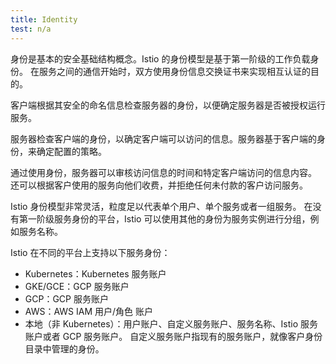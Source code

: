 ```yaml
---
title: Identity
test: n/a
---
```


身份是基本的安全基础结构概念。Istio 的身份模型是基于第一阶级的工作负载身份。
在服务之间的通信开始时，双方使用身份信息交换证书来实现相互认证的目的。

客户端根据其安全的命名信息检查服务器的身份，以便确定服务器是否被授权运行服务。

服务器检查客户端的身份，以确定客户端可以访问的信息。服务器基于客户端的身份，来确定配置的策略。

通过使用身份，服务器可以审核访问信息的时间和特定客户端访问的信息内容。
还可以根据客户使用的服务向他们收费，并拒绝任何未付款的客户访问服务。

Istio 身份模型非常灵活，粒度足以代表单个用户、单个服务或者一组服务。
在没有第一阶级服务身份的平台，Istio 可以使用其他的身份为服务实例进行分组，例如服务名称。

Istio 在不同的平台上支持以下服务身份：

- Kubernetes：Kubernetes 服务账户
- GKE/GCE：GCP 服务账户
- GCP：GCP 服务账户
- AWS：AWS IAM 用户/角色 账户
- 本地（非 Kubernetes）：用户账户、自定义服务账户、服务名称、Istio 服务账户或者 GCP 服务账户。
  自定义服务账户指现有的服务账户，就像客户身份目录中管理的身份。
